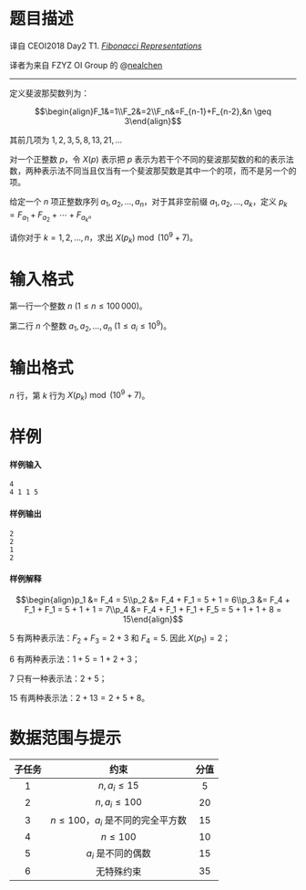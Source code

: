 
# 题目描述

译自 CEOI2018 Day2 T1. *[Fibonacci Representations](https://ceoi2018.pl/wp-content/uploads/2018/08/fib.pdf)*

译者为来自 FZYZ OI Group 的 @[nealchen](https://loj.ac/user/5517)

----

定义斐波那契数列为：

$$\begin{align}F_1&=1\\F_2&=2\\F_n&=F_{n-1}+F_{n-2},&n \geq 3\end{align}$$

其前几项为 $ 1, 2, 3, 5, 8, 13, 21, \ldots$

对一个正整数 $p$，令 $X(p)$ 表示把 $p$ 表示为若干个不同的斐波那契数的和的表示法数，两种表示法不同当且仅当有一个斐波那契数是其中一个的项，而不是另一个的项。

给定一个 $n$ 项正整数序列 $a_1, a_2, \ldots, a_n$，对于其非空前缀 $a_1, a_2, \ldots, a_k$，定义 $p_k=F_{a_1}+F_{a_2}+\cdots+F_{a_k}$。

请你对于 $k=1, 2, \ldots, n$，求出 $X(p_k)\bmod(10^9+7)$。

# 输入格式

第一行一个整数 $n\ (1 \leq n \leq 100\,000)$。

第二行 $n$ 个整数 $a_1, a_2, \ldots, a_n\ (1 \leq a_i \leq 10^9)$。

# 输出格式

$n$ 行，第 $k$ 行为 $X(p_k)\bmod(10^9+7)$。

# 样例

#### 样例输入

```plain
4
4 1 1 5
```

#### 样例输出

```plain
2
2
1
2
```

#### 样例解释

$$\begin{align}p_1 &= F_4 = 5\\p_2 &= F_4 + F_1 = 5 + 1 = 6\\p_3 &= F_4 + F_1 + F_1 = 5 + 1 + 1 = 7\\p_4 &= F_4 + F_1 + F_1 + F_5 = 5 + 1 + 1 + 8 = 15\end{align}$$

$5$ 有两种表示法：$F_2+F_3=2+3$ 和 $F_4=5.$ 因此 $X(p_1)=2$；

$6$ 有两种表示法：$1+5=1+2+3$；

$7$ 只有一种表示法：$2+5$；

$15$ 有两种表示法：$2+13=2+5+8$。

# 数据范围与提示

| 子任务 | 约束 | 分值 |
| :--: | :---: | :--: |
| $1$ | $n, a_i \leq 15$ | $5$ |
| $2$ | $n, a_i \leq 100$ | $20$ |
| $3$ | $n \leq 100$，$a_i$ 是不同的完全平方数 | $15$ |
| $4$ | $n \leq 100$ | $10$ |
| $5$ | $a_i$ 是不同的偶数 | $15$ |
| $6$ | 无特殊约束 | $35$ |

